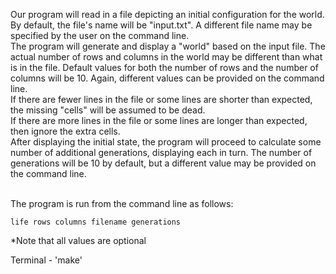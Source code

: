 Our program will read in a file depicting an initial configuration for the world. By default, the file's name will be "input.txt". A different file name may be specified by the user on the command line. <br/>
The program will generate and display a "world" based on the input file. The actual number of rows and columns in the world may be different than what is in the file. Default values for both the number of rows and the number of columns will be 10. Again, different values can be provided on the command line.<br/>
If there are fewer lines in the file or some lines are shorter than expected, the missing "cells" will be assumed to be dead.<br/>
If there are more lines in the file or some lines are longer than expected, then ignore the extra cells.<br/>
After displaying the initial state, the program will proceed to calculate some number of additional generations, displaying each in turn. The number of generations will be 10 by default, but a different value may be provided on the command line.<br/><br/>

The program is run from the command line as follows:<br/>
```
life rows columns filename generations
```
*Note that all values are optional<br/>

Terminal - 'make'
